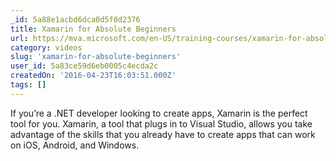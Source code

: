```yaml
---
_id: 5a88e1acbd6dca0d5f0d2376
title: Xamarin for Absolute Beginners
url: https://mva.microsoft.com/en-US/training-courses/xamarin-for-absolute-beginners-16182?l=fPHWqptJC_5705846048
category: videos
slug: 'xamarin-for-absolute-beginners'
user_id: 5a83ce59d6eb0005c4ecda2c
createdOn: '2016-04-23T16:03:51.000Z'
tags: []
---
```


If you’re a .NET developer looking to create apps, Xamarin is the perfect tool for you. Xamarin, a tool that plugs in to Visual Studio, allows you take advantage of the skills that you already have to create apps that can work on iOS, Android, and Windows.
